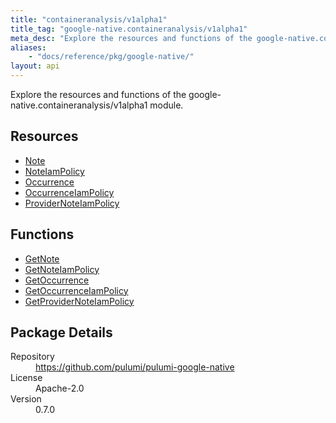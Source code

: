 ```yaml
---
title: "containeranalysis/v1alpha1"
title_tag: "google-native.containeranalysis/v1alpha1"
meta_desc: "Explore the resources and functions of the google-native.containeranalysis/v1alpha1 module."
aliases:
    - "docs/reference/pkg/google-native/"
layout: api
---
```


<!-- WARNING: this file was generated by Pulumi Docs Generator. -->
<!-- Do not edit by hand unless you're certain you know what you are doing! -->

Explore the resources and functions of the google-native.containeranalysis/v1alpha1 module.

<h2 id="resources">Resources</h2>
<ul class="api">
    <li><a href="note" title="Note"><span class="symbol resource"></span>Note</a></li>
    <li><a href="noteiampolicy" title="NoteIamPolicy"><span class="symbol resource"></span>NoteIamPolicy</a></li>
    <li><a href="occurrence" title="Occurrence"><span class="symbol resource"></span>Occurrence</a></li>
    <li><a href="occurrenceiampolicy" title="OccurrenceIamPolicy"><span class="symbol resource"></span>OccurrenceIamPolicy</a></li>
    <li><a href="providernoteiampolicy" title="ProviderNoteIamPolicy"><span class="symbol resource"></span>ProviderNoteIamPolicy</a></li>
</ul>

<h2 id="functions">Functions</h2>
<ul class="api">
    <li><a href="getnote" title="GetNote"><span class="symbol function"></span>GetNote</a></li>
    <li><a href="getnoteiampolicy" title="GetNoteIamPolicy"><span class="symbol function"></span>GetNoteIamPolicy</a></li>
    <li><a href="getoccurrence" title="GetOccurrence"><span class="symbol function"></span>GetOccurrence</a></li>
    <li><a href="getoccurrenceiampolicy" title="GetOccurrenceIamPolicy"><span class="symbol function"></span>GetOccurrenceIamPolicy</a></li>
    <li><a href="getprovidernoteiampolicy" title="GetProviderNoteIamPolicy"><span class="symbol function"></span>GetProviderNoteIamPolicy</a></li>
</ul>

<h2 id="package-details">Package Details</h2>
<dl class="package-details">
	<dt>Repository</dt>
	<dd><a href="https://github.com/pulumi/pulumi-google-native">https://github.com/pulumi/pulumi-google-native</a></dd>
	<dt>License</dt>
	<dd>Apache-2.0</dd>
	<dt>Version</dt>
	<dd>0.7.0</dd>
</dl>

